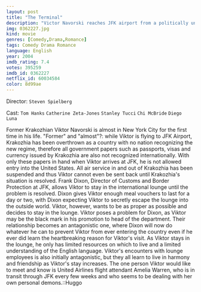```yaml
---
layout: post
title: "The Terminal"
description: "Victor Navorski reaches JFK airport from a politically unstable country. Due to collapse of his government, his papers are no longer valid in the airport, and hence he is forced to stay in the airport until the war cools down. He makes the airport his home and develops a friendship with the people who work there until he can leave..."
img: 0362227.jpg
kind: movie
genres: [Comedy,Drama,Romance]
tags: Comedy Drama Romance 
language: English
year: 2004
imdb_rating: 7.4
votes: 395259
imdb_id: 0362227
netflix_id: 60034584
color: 8d99ae
---
```

Director: `Steven Spielberg`  

Cast: `Tom Hanks` `Catherine Zeta-Jones` `Stanley Tucci` `Chi McBride` `Diego Luna` 

Former Krakozhian Viktor Navorski is almost in New York City for the first time in his life. "Former" and "almost"?: while Viktor is flying to JFK Airport, Krakozhia has been overthrown as a country with no nation recognizing the new regime, therefore all government papers such as passports, visas and currency issued by Krakozhia are also not recognized internationally. With only these papers in hand when Viktor arrives at JFK, he is not allowed entry into the United States. All air service in and out of Krakozhia has been suspended and thus Viktor cannot even be sent back until Krakozhia's situation is resolved. Frank Dixon, Director of Customs and Border Protection at JFK, allows Viktor to stay in the international lounge until the problem is resolved. Dixon gives Viktor enough meal vouchers to last for a day or two, with Dixon expecting Viktor to secretly escape the lounge into the outside world. Viktor, however, wants to be as proper as possible and decides to stay in the lounge. Viktor poses a problem for Dixon, as Viktor may be the black mark in his promotion to head of the department. Their relationship becomes an antagonistic one, where Dixon will now do whatever he can to prevent Viktor from ever entering the country even if he ever did learn the heartbreaking reason for Viktor's visit. As Viktor stays in the lounge, he only has limited resources on which to live and a limited understanding of the English language. Viktor's encounters with lounge employees is also initially antagonistic, but they all learn to live in harmony and friendship as Viktor's stay increases. The one person Viktor would like to meet and know is United Airlines flight attendant Amelia Warren, who is in transit through JFK every few weeks and who seems to be dealing with her own personal demons.::Huggo
